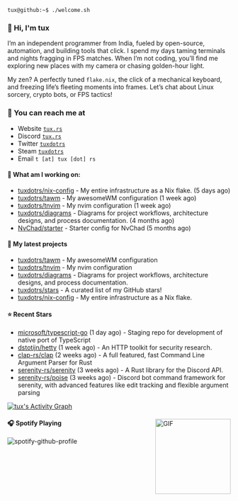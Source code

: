 ```console
tux@github:~$ ./welcome.sh
```

### 👋 Hi, I'm tux 
I’m an independent programmer from India, fueled by open-source, automation, and building tools that click. I spend my days taming terminals and nights fragging in FPS matches. When I’m not coding, you’ll find me exploring new places with my camera or chasing golden-hour light.

My zen? A perfectly tuned ```flake.nix```, the click of a mechanical keyboard, and freezing life’s fleeting moments into frames. Let’s chat about Linux sorcery, crypto bots, or FPS tactics!

### 📧 You can reach me at

* Website [`tux.rs`](https://tux.rs)
* Discord [`tux.rs`](https://discord.gg/7YvNafxMWe)
* Twitter [`tuxdotrs`](https://x.com/tuxdotrs)
* Steam [`tuxdotrs`](https://steamcommunity.com/id/tuxdotrs)
* Email `t [at] tux [dot] rs`

#### 👷 What am I working on:


- [tuxdotrs/nix-config](https://github.com/tuxdotrs/nix-config) - My entire infrastructure as a Nix flake. (5 days ago)
- [tuxdotrs/tawm](https://github.com/tuxdotrs/tawm) - My awesomeWM configuration (1 week ago)
- [tuxdotrs/tnvim](https://github.com/tuxdotrs/tnvim) - My nvim configuration (1 week ago)
- [tuxdotrs/diagrams](https://github.com/tuxdotrs/diagrams) - Diagrams for project workflows, architecture designs, and process documentation. (4 months ago)
- [NvChad/starter](https://github.com/NvChad/starter) - Starter config for NvChad (5 months ago)

#### 🌱 My latest projects

- [tuxdotrs/tawm](https://github.com/tuxdotrs/tawm) - My awesomeWM configuration
- [tuxdotrs/tnvim](https://github.com/tuxdotrs/tnvim) - My nvim configuration
- [tuxdotrs/diagrams](https://github.com/tuxdotrs/diagrams) - Diagrams for project workflows, architecture designs, and process documentation.
- [tuxdotrs/stars](https://github.com/tuxdotrs/stars) - A curated list of my GitHub stars!
- [tuxdotrs/nix-config](https://github.com/tuxdotrs/nix-config) - My entire infrastructure as a Nix flake.

#### ⭐ Recent Stars

- [microsoft/typescript-go](https://github.com/microsoft/typescript-go) (1 day ago) - Staging repo for development of native port of TypeScript
- [dstotijn/hetty](https://github.com/dstotijn/hetty) (1 week ago) - An HTTP toolkit for security research.
- [clap-rs/clap](https://github.com/clap-rs/clap) (2 weeks ago) - A full featured, fast Command Line Argument Parser for Rust
- [serenity-rs/serenity](https://github.com/serenity-rs/serenity) (3 weeks ago) - A Rust library for the Discord API.
- [serenity-rs/poise](https://github.com/serenity-rs/poise) (3 weeks ago) - Discord bot command framework for serenity, with advanced features like edit tracking and flexible argument parsing

<div>
    <a href="#"><img alt="tux's Activity Graph" src="https://github-readme-activity-graph.vercel.app/graph?username=tuxdotrs&custom_title=tux%27s%20Contribution%20Graph&bg_color=0D1117&color=FFFFFF&line=2c83f8&point=FFFFFF&hide_border=true" /></a>
<div> 

<img align="right" alt="GIF" height="170px" src="https://media.giphy.com/media/J5B1Y8QZnzXXbLQIBu/giphy.gif" />

#### 🎧 Spotify Playing

![spotify-github-profile](https://spotify-github-profile.kittinanx.com/api/view?uid=irvd4a80l4m2v7k2gy3fct4j5&cover_image=true&theme=novatorem&bar_color=ff3c74&bar_color_cover=false)
